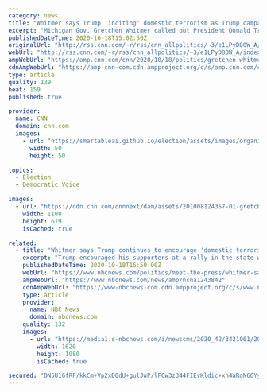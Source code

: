 ```yaml
---
category: news
title: "Whitmer says Trump 'inciting' domestic terrorism as Trump campaign adviser dismisses President's incendiary rhetoric as 'having fun' at rallies"
excerpt: "Michigan Gov. Gretchen Whitmer called out President Donald Trump on Sunday for incendiary comments he made about her during a weekend campaign rally, saying the President's heightened rhetoric just days after authorities foiled a plot by extremists to kidnap her is \"inciting this kind of domestic terrorism.\"\n"
publishedDateTime: 2020-10-18T15:02:50Z
originalUrl: "http://rss.cnn.com/~r/rss/cnn_allpolitics/~3/e1LPyD80W_A/index.html"
webUrl: "http://rss.cnn.com/~r/rss/cnn_allpolitics/~3/e1LPyD80W_A/index.html"
ampWebUrl: "https://amp.cnn.com/cnn/2020/10/18/politics/gretchen-whitmer-lara-trump-cnntv/index.html"
cdnAmpWebUrl: "https://amp-cnn-com.cdn.ampproject.org/c/s/amp.cnn.com/cnn/2020/10/18/politics/gretchen-whitmer-lara-trump-cnntv/index.html"
type: article
quality: 139
heat: 159
published: true

provider:
  name: CNN
  domain: cnn.com
  images:
    - url: "https://smartableai.github.io/election/assets/images/organizations/cnn.com-50x50.jpg"
      width: 50
      height: 50

topics:
  - Election
  - Democratic Voice

images:
  - url: "https://cdn.cnn.com/cnnnext/dam/assets/201008124357-01-gretchen-whitmer-lead-image-super-tease.jpg"
    width: 1100
    height: 619
    isCached: true

related:
  - title: "Whitmer says Trump continues to encourage 'domestic terrorism' with rhetoric"
    excerpt: "Trump encouraged his supporters at a rally in the state who were chanting “lock her up” as an attack on Whitmer, the Democrat governor responded with a plea to l"
    publishedDateTime: 2020-10-18T16:59:00Z
    webUrl: "https://www.nbcnews.com/politics/meet-the-press/whitmer-says-trump-continues-encourage-domestic-terrorism-rhetoric-n1243842"
    ampWebUrl: "https://www.nbcnews.com/news/amp/ncna1243842"
    cdnAmpWebUrl: "https://www-nbcnews-com.cdn.ampproject.org/c/s/www.nbcnews.com/news/amp/ncna1243842"
    type: article
    provider:
      name: NBC News
      domain: nbcnews.com
    quality: 132
    images:
      - url: "https://media1.s-nbcnews.com/i/newscms/2020_42/3421061/201018-gretchen-whitmer-mtp-jm-0952_6d5144e7ffd5a55696eb82612520c537.jpg"
        width: 1620
        height: 1080
        isCached: true

secured: "DN5U16fRF/kkCm+Vp2xD0dU+gulJwP/lFCw3z344FIEvKldic+xh4aRoN66YyUPqfBk9mqZq0KOex8utuROf5CsKLFRcPPVurxxnvfxvWLcfsVmb5NEASlBG7RJR7lYoPoGPLe7vK+mv9oLYfbQtsznfe05/VHiwCnwg63/1bpC3GaqYWfLZQC0wVjHA646kKwyqI6mJew77Ln5o66UXL1FhmKpbS7effcG6qc9JbegyGYagk6HHdUGc0mfiz8Xt3h1YEj97FAb61nNMVzZEncrZXu4e/0xwrRaICyiVPp7oTV/WxvZnUrGRSz2TSY23TxkCyssqdVhH648rCwAsMxzQKcl8IRfNCzUXVVFnXBU=;PUfAS93PoZ0ub+oZ4OsG7A=="
---
```


